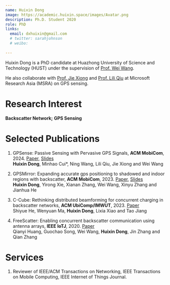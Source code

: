 ```yaml
---
name: Huixin Dong
image: https://academic.huixin.space/images/Avatar.png
description: Ph.D. Student 2020
role: PhD
links:
  email: dxhuixin@gmail.com
  # twitter: sarahjohnson
  # weibo:
  
---
```


Huixin Dong is a PhD candidate at Huazhong University of Science and Technology (HUST) under the supervision of [Prof. Wei Wang](https://eic.hust.edu.cn/professor/wangwei/index.html). 
<!-- He collaborates closely with [Prof. Xinyu Zhang](http://xyzhang.ucsd.edu/) at UCSD on the backscatter network. -->
He also collaborate with [Prof. Jie Xiong](https://people.cs.umass.edu/~jxiong/) and [Prof. Lili Qiu](https://www.cs.utexas.edu/~lili/) at Microsoft Research Asia (MSRA) on GPS sensing.

Research Interest
======
**Backscatter Network;** **GPS Sensing**

Selected Publications 
======
1. GPSense: Passive Sensing with Pervasive GPS Signals, **ACM MobiCom**, 2024. [Paper](https://dl.acm.org/doi/abs/10.1145/3570361.3592511), [Slides](https://sigmobile.org/mobicom/2023/media/presentations/DongGPSMirror.pptx)  
   **Huixin Dong**, Minhao Cui*, Ning Wang, Lili Qiu, Jie Xiong and Wei Wang

2. GPSMirror: Expanding accurate gps positioning to shadowed and indoor regions with backscatter, **ACM MobiCom**, 2023. [Paper](https://dl.acm.org/doi/abs/10.1145/3570361.3592511), [Slides](https://sigmobile.org/mobicom/2023/media/presentations/DongGPSMirror.pptx)  
   **Huixin Dong**, Yirong Xie, Xianan Zhang, Wei Wang, Xinyu Zhang and Jianhua He
   
3. C-Cube: Rethinking distributed beamforming for concurrent charging in backscatter networks, **ACM UbiComp/IMWUT**, 2023. [Paper](https://dl.acm.org/doi/abs/10.1145/3570342)        
   Shiyue He, Wenyuan Ma, **Huixin Dong**, Lixia Xiao and Tao Jiang
   
4. FreeScatter: Enabling concurrent backscatter communication using antenna arrays, **IEEE IoTJ**, 2020. [Paper](https://ieeexplore.ieee.org/document/9052666)       
   Qianyi Huang, Guochao Song, Wei Wang, **Huixin Dong**, Jin Zhang and Qian Zhang
      
Services
======
1. Reviewer of IEEE/ACM Transactions on Networking, IEEE Transactions on Mobile Computing, IEEE Internet of Things Journal.

<!-- Hobbies
======
![Hiking](https://cdn.britannica.com/94/125794-050-FB09B3F4/Hikers-Gore-Range-Mountains-Denver.jpg?w=400&h=300&c=crop)  -->